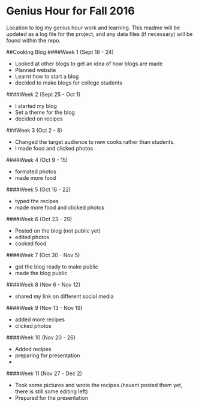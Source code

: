 # Genius Hour for Fall 2016
Location to log my genius hour work and learning.  This readme will be updated as a log file for the project, and any data files (if necessary) will be found within the repo. 

##Cooking Blog
####Week 1 (Sept 18 - 24)
* Looked at other blogs to get an idea of how blogs are made 
* Planned website
* Learnt how to start a blog
* decided to make blogs for college students

####Week 2 (Sept 25 - Oct 1)
* I started my blog
* Set a theme for the blog
* decided on recipes 

###Week 3 (Oct 2 - 8)
* Changed the target audience to new cooks rather than students.
* I made food and clicked photos 

####Week 4 (Oct 9 - 15)
* formated photos 
* made more food

####Week 5 (Oct 16 - 22)
* typed the recipes
* made more food and clicked photos

####Week 6 (Oct 23 - 29)
- Posted on the blog (not public yet)
- edited photos 
- cooked food 

####Week 7 (Oct 30 - Nov 5)
- got the blog ready to make public
- made the blog public

####Week 8 (Nov 6 - Nov 12)
* shared my link on different social media

####Week 9 (Nov 13 - Nov 19)
* added more recipes
* clicked photos

####Week 10 (Nov 20 - 26)
* Added recipes 
* preparing for presentation
* ​

####Week 11 (Nov 27 - Dec 2)
* Took some pictures and wrote the recipes.(havent posted them yet, there is still some editing left)
* Prepared for the presentation
